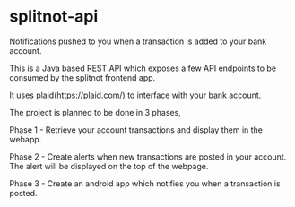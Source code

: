 # splitnot-api
Notifications pushed to you when a transaction is added to your bank account.

This is a Java based REST API which exposes a few API endpoints to be consumed by the splitnot frontend app.

It uses plaid(https://plaid.com/) to interface with your bank account.





The project is planned to be done in 3 phases,

Phase 1 - Retrieve your account transactions and display them in the webapp.

Phase 2 - Create alerts when new transactions are posted in your account. The alert will be displayed on the top of the webpage.

Phase 3 - Create an android app which notifies you when a transaction is posted.
